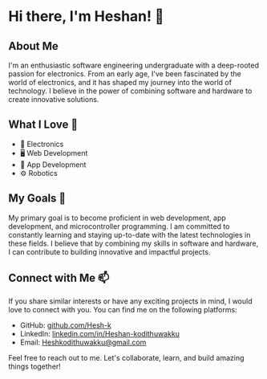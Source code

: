 # Hi there, I'm Heshan! 👋

## About Me
I'm an enthusiastic software engineering undergraduate with a deep-rooted passion for electronics. From an early age, I've been fascinated by the world of electronics, and it has shaped my journey into the world of technology. I believe in the power of combining software and hardware to create innovative solutions.

## What I Love 👀
- 🧲 Electronics
- 🖥 Web Development
- 📱 App Development
- ⚙ Robotics

## My Goals 🎯
My primary goal is to become proficient in web development, app development, and microcontroller programming. I am committed to constantly learning and staying up-to-date with the latest technologies in these fields. I believe that by combining my skills in software and hardware, I can contribute to building innovative and impactful projects.

## Connect with Me 📫
If you share similar interests or have any exciting projects in mind, I would love to connect with you. You can find me on the following platforms:

- GitHub: [github.com/Hesh-k](https://github.com/Hesh-k)
- LinkedIn: [linkedin.com/in/Heshan-kodithuwakku](https://www.linkedin.com/in/heshan-kodithuwakku/)
- Email: Heshkodithuwakku@gmail.com

Feel free to reach out to me. Let's collaborate, learn, and build amazing things together!
